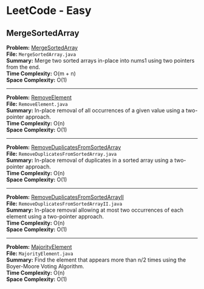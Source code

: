 # LeetCode - Easy

## MergeSortedArray

**Problem:** [MergeSortedArray](https://leetcode.com/problems/merge-sorted-array)  
**File:** `MergeSortedArray.java`  
**Summary:** Merge two sorted arrays in-place into nums1 using two pointers from the end.  
**Time Complexity:** O(m + n)  
**Space Complexity:** O(1)

---

**Problem:** [RemoveElement](https://leetcode.com/problems/remove-element)  
**File:** `RemoveElement.java`  
**Summary:** In-place removal of all occurrences of a given value using a two-pointer approach.  
**Time Complexity:** O(n)  
**Space Complexity:** O(1)

---

**Problem:** [RemoveDuplicatesFromSortedArray](https://leetcode.com/problems/remove-duplicates-from-sorted-array)  
**File:** `RemoveDuplicatesFromSortedArray.java`  
**Summary:** In-place removal of duplicates in a sorted array using a two-pointer approach.  
**Time Complexity:** O(n)  
**Space Complexity:** O(1)

---

**Problem:** [RemoveDuplicatesFromSortedArrayII](https://leetcode.com/problems/remove-duplicates-from-sorted-array-ii)  
**File:** `RemoveDuplicatesFromSortedArrayII.java`  
**Summary:** In-place removal allowing at most two occurrences of each element using a two-pointer approach.  
**Time Complexity:** O(n)  
**Space Complexity:** O(1)

---

**Problem:** [MajorityElement](https://leetcode.com/problems/majority-element)  
**File:** `MajorityElement.java`  
**Summary:** Find the element that appears more than n/2 times using the Boyer-Moore Voting Algorithm.  
**Time Complexity:** O(n)  
**Space Complexity:** O(1)